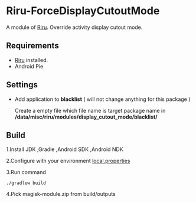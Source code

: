 # Riru-ForceDisplayCutoutMode

A module of [Riru](https://github.com/RikkaApps/Riru). Override activity display cutout mode.

## Requirements

* [Riru](https://github.com/RikkaApps/Riru) installed.
* Android Pie

## Settings

- Add application to **blacklist** ( will not change anything for this package )

  Create a empty file which file name is target package name in **/data/misc/riru/modules/display_cutout_mode/blacklist/**

## Build

  1.Install JDK ,Gradle ,Android SDK ,Android NDK

  2.Configure with your environment [local.properties](https://github.com/Kr328/Riru-ForceDisplayCutoutMode/blob/master/local.properties)

  3.Run command 

``` Gradle 
./gradlew build
```
  4.Pick magisk-module.zip from build/outputs
